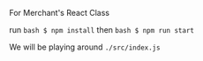 For Merchant's React Class

run ```bash $ npm install```
then ```bash $ npm run start```

We will be playing around `./src/index.js`
